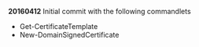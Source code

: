 **20160412**
Initial commit with the following commandlets

- Get-CertificateTemplate
- New-DomainSignedCertificate